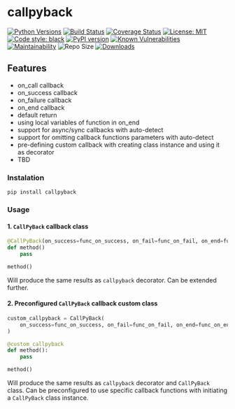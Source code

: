 # callpyback
[![Python Versions](https://img.shields.io/badge/python-3.8%20%7C%203.9%20%7C%203.10-blue.svg)](https://python.org)
[![Build Status](https://app.travis-ci.com/samuelgregorovic/callpyback.svg?branch=main)](https://app.travis-ci.com/samuelgregorovic/callpyback)
[![Coverage Status](https://coveralls.io/repos/github/samuelgregorovic/callpyback/badge.svg)](https://coveralls.io/github/samuelgregorovic/callpyback)
[![License: MIT](https://img.shields.io/badge/License-MIT-yellow.svg)](https://opensource.org/licenses/MIT)
[![Code style: black](https://img.shields.io/badge/code%20style-black-000000.svg)](https://github.com/psf/black)
[![PyPI version](https://badge.fury.io/py/callpyback.svg)](https://badge.fury.io/py/callpyback)
[![Known Vulnerabilities](https://snyk.io/test/github/samuelgregorovic/callpyback/badge.svg)](https://snyk.io/test/github/samuelgregorovic/callpyback)
[![Maintainability](https://api.codeclimate.com/v1/badges/6473b57bc8600e5ad6f6/maintainability)](https://codeclimate.com/github/samuelgregorovic/callpyback/maintainability)
![Repo Size](https://img.shields.io/github/repo-size/samuelgregorovic/callpyback)
[![Downloads](https://static.pepy.tech/badge/callpyback)](https://pepy.tech/project/callpyback)
## Features

- on_call callback
- on_success callback
- on_failure callback
- on_end callback
- default return
- using local variables of function in on_end
- support for async/sync callbacks with auto-detect
- support for omitting callback functions parameters with auto-detect
- pre-defining custom callback with creating class instance and using it as decorator
- TBD

### Instalation
`pip install callpyback`

### Usage

#### 1. ```CallPyBack``` callback class
```python
@CallPyBack(on_success=func_on_success, on_fail=func_on_fail, on_end=func_on_end)
def method()
    pass

method()
```
Will produce the same results as `callpyback` decorator. Can be extended further.

#### 2. Preconfigured ```CallPyBack``` callback custom class
```python
custom_callpyback = CallPyBack(
    on_success=func_on_success, on_fail=func_on_fail, on_end=func_on_end
)

@custom_callpyback
def method():
    pass

method()
```
Will produce the same results as `callpyback` decorator and `CallPyBack` class. Can be preconfigured to use specific callback functions with initiating a `CallPyBack` class instance.
